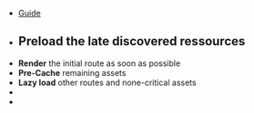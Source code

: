 - [Guide](https://web.dev/articles/apply-instant-loading-with-prpl)
- **Preload** the late discovered ressources
	-
- **Render** the initial route as soon as possible
- **Pre-Cache** remaining assets
- **Lazy load** other routes and none-critical assets
-
-